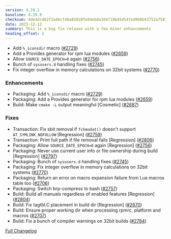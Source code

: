 ```yaml
---
version: 4.19.1
baseline: 4.19.0
checksum: 4de4dcd82f2a46cf48a83810fe94ebda3d4719b45d547ed908b43752a7581df1
date: 2023-12-12
summary: This is a bug fix release with a few minor enhancements
heading_offset: 2
---
```


* Add `%_iconsdir` macro ([#2729](https://github.com/rpm-software-management/rpm/pull/2729))
* Add a Provides generator for rpm lua modules ([#2659](https://github.com/rpm-software-management/rpm/pull/2659))
* Allow `SOURCE_DATE_EPOCH=0` again ([#2756](https://github.com/rpm-software-management/rpm/pull/2756))
* Bunch of `sysusers.d` handling fixes ([#2745](https://github.com/rpm-software-management/rpm/pull/2745))
* Fix integer overflow in memory calculations on 32bit systems ([#2770](https://github.com/rpm-software-management/rpm/pull/2770))

### Enhancements
* Packaging: Add `%_iconsdir` macro ([#2729](https://github.com/rpm-software-management/rpm/pull/2729))
* Packaging: Add a Provides generator for rpm lua modules ([#2659](https://github.com/rpm-software-management/rpm/pull/2659))
* Build: Make `cmake -L` output meaningful [Cosmetic] ([#2687](https://github.com/rpm-software-management/rpm/pull/2687))

### Fixes
* Transaction: Fix sbit removal if `fchmodat()` doesn't support `AT_SYMLINK_NOFOLLOW` [Regression] ([#2759](https://github.com/rpm-software-management/rpm/pull/2759))
* Transaction: Print full path if file removal fails [Regression] ([#2806](https://github.com/rpm-software-management/rpm/pull/2806))
* Packaging: Allow `SOURCE_DATE_EPOCH=0` again [Regression] ([#2756](https://github.com/rpm-software-management/rpm/pull/2756))
* Packaging: Never use current user info or file ownership during build [Regression] ([#2797](https://github.com/rpm-software-management/rpm/pull/2797))
* Packaging: Bunch of `sysusers.d` handling fixes ([#2745](https://github.com/rpm-software-management/rpm/pull/2745))
* Packaging: Fix integer overflow in memory calculations on 32bit systems ([#2770](https://github.com/rpm-software-management/rpm/pull/2770))
* Packaging: Return an error on macro expansion failure from Lua macros table too ([#2706](https://github.com/rpm-software-management/rpm/pull/2706))
* Packaging: Switch brp-compress to bash ([#2757](https://github.com/rpm-software-management/rpm/pull/2757))
* Build: Build all manuals regardless of enabled features [Regression] ([#2804](https://github.com/rpm-software-management/rpm/pull/2804))
* Build: Fix tagtbl.C placement in build dir [Regression] ([#2670](https://github.com/rpm-software-management/rpm/pull/2670))
* Build: Ensure proper working dir when processing rpmrc, platform and macros ([#2707](https://github.com/rpm-software-management/rpm/pull/2707))
* Build: Fix a bunch of compiler warnings on 32bit builds ([#2784](https://github.com/rpm-software-management/rpm/pull/2784))

[Full Changelog](https://github.com/rpm-software-management/rpm/compare/rpm-4.19.0-release...rpm-4.19.1-release)
